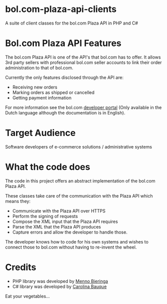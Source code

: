 bol.com-plaza-api-clients
=========================

A suite of client classes for the bol.com Plaza API in PHP and C#


Bol.com Plaza API Features
==========================
The bol.com Plaza API is one of the API's that bol.com has to offer. It allows 3rd party sellers with professional bol.com seller accounts to link their order administration to that of bol.com.

Currently the only features disclosed through the API are:
- Receiving new orders
- Marking orders as shipped or cancelled
- Getting payment information

For more information see the bol.com [developer portal](http://dev-local.developers.bol.com/ "Developer Portal") (Only available in the Dutch language although the documentation is in English).

Target Audience
===============
Software developers of e-commerce solutions / administrative systems

What the code does
==================
The code in this project offers an abstract implementation of the bol.com Plaza API.

These classes take care of the communication with the Plaza API which means they:
- Communicate with the Plaza API over HTTPS
- Perform the signing of requests
- Compose the XML input that the Plaza API requires
- Parse the XML that the Plaza API produces
- Capture errors and allow the developer to handle those.

The developer knows how to code for his own systems and wishes to connect those to bol.com without having to re-invent the wheel.

Credits
=======
- PHP library was developed by [Menno Bieringa](http://www.appwards.nl/ "Appwards - Apps for web and mobile")
- C# library was developed by [Carolina Bauque](http://www.carobauque.com/)


Eat your vegetables...
